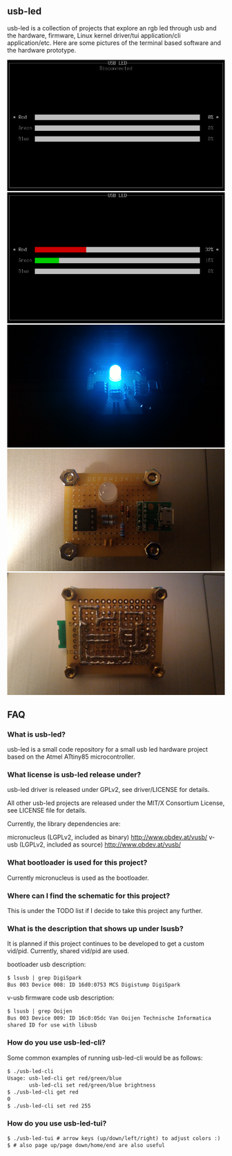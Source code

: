 ## usb-led

usb-led is a collection of projects that explore an rgb led through usb and the
hardware, firmware, Linux kernel driver/tui application/cli application/etc.
Here are some pictures of the terminal based software and the hardware
prototype.

![usb-led-disconnected.png](pictures/usb-led-disconnected.png?raw=true)
![usb-led-connected.png](pictures/usb-led-connected.png?raw=true)
![usb-led-on.png](pictures/usb-led-on.png?raw=true)
![usb-led-top.png](pictures/usb-led-top.png?raw=true)
![usb-led-bottom.png](pictures/usb-led-bottom.png?raw=true)

## FAQ

### What is usb-led?

usb-led is a small code repository for a small usb led hardware project based
on the Atmel ATtiny85 microcontroller.

### What license is usb-led release under?

usb-led driver is released under GPLv2, see driver/LICENSE for details.

All other usb-led projects are released under the MIT/X Consortium License, see
LICENSE file for details.

Currently, the library dependencies are:

micronucleus (LGPLv2, included as binary)
	http://www.obdev.at/vusb/
v-usb (LGPLv2, included as source)
	http://www.obdev.at/vusb/

### What bootloader is used for this project?

Currently micronucleus is used as the bootloader.

### Where can I find the schematic for this project?

This is under the TODO list if I decide to take this project any further.

### What is the description that shows up under lsusb?

It is planned if this project continues to be developed to get a custom
vid/pid. Currently, shared vid/pid are used.

bootloader usb description:

	$ lsusb | grep DigiSpark
	Bus 003 Device 008: ID 16d0:0753 MCS Digistump DigiSpark

v-usb firmware code usb description:

	$ lsusb | grep Ooijen
	Bus 003 Device 009: ID 16c0:05dc Van Ooijen Technische Informatica shared ID for use with libusb

### How do you use usb-led-cli?

Some common examples of running usb-led-cli would be as follows:

	$ ./usb-led-cli
	Usage: usb-led-cli get red/green/blue
	       usb-led-cli set red/green/blue brightness
	$ ./usb-led-cli get red
	0
	$ ./usb-led-cli set red 255

### How do you use usb-led-tui?

	$ ./usb-led-tui # arrow keys (up/down/left/right) to adjust colors :)
	$ # also page up/page down/home/end are also useful
